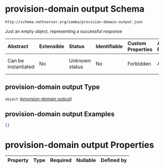 # provision-domain output Schema

```txt
http://schema.nethserver.org/samba/provision-domain-output.json
```

Just an empty object, representing a successful response

| Abstract            | Extensible | Status         | Identifiable | Custom Properties | Additional Properties | Access Restrictions | Defined In                                                                                |
| :------------------ | :--------- | :------------- | :----------- | :---------------- | :-------------------- | :------------------ | :---------------------------------------------------------------------------------------- |
| Can be instantiated | No         | Unknown status | No           | Forbidden         | Allowed               | none                | [provision-domain-output.json](samba/provision-domain-output.json "open original schema") |

## provision-domain output Type

`object` ([provision-domain output](provision-domain-output.md))

## provision-domain output Examples

```json
{}
```

# provision-domain output Properties

| Property | Type | Required | Nullable | Defined by |
| :------- | :--- | :------- | :------- | :--------- |
